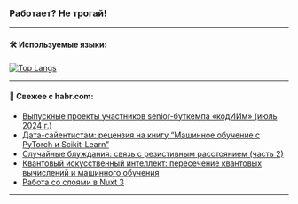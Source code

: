 ### Работает? Не трогай!

---
<!--
#### 🛠️ Technical stack:

![Java](https://img.shields.io/badge/Java-informational?logo=Oracle&style=flat&logoColor=white&color=FF4500)
![Kotlin](https://img.shields.io/badge/Kotlin-informational?logo=Kotlin&style=flat&logoColor=white&color=774D97)
![TS](https://img.shields.io/badge/TypeScript-informational?logo=typeScript&style=flat&logoColor=black&color=017acc)
![Python](https://img.shields.io/badge/Python-informational?logo=Python&style=flat&logoColor=black&color=ffdd54) <br>
![Spring](https://img.shields.io/badge/Spring-informational?logo=Spring&style=flat&logoColor=white&color=6DB33F) 
![SpringBoot](https://img.shields.io/badge/SpringBoot-informational?logo=SpringBoot&style=flat&logoColor=white&color=6DB33F)
![Nest](https://img.shields.io/badge/NestJS-informational?logo=NestJS&style=flat&logoColor=white&color=E0234E) 
![NodeJS](https://img.shields.io/badge/NodeJS-informational?logo=node.js&style=flat&logoColor=white&color=70A760)<br>
![PostgreSQL](https://img.shields.io/badge/PostgreSQL-informational?logo=PostgreSQL&style=flat&logoColor=white&color=DAA520)
![MongoDB](https://img.shields.io/badge/MongoDB-informational?logo=MongoDB&style=flat&logoColor=white&color=870000)
![Apache](https://img.shields.io/badge/Apache-informational?logo=apache&style=flat&logoColor=white&color=f74e28)

___ 
-->

#### 🛠️ Используемые языки:

[![Top Langs](https://github-readme-stats-u2qms2cxw-advtsettinggmailcoms-projects.vercel.app/api/top-langs/?username=zloylis&langs_count=10&hide_title=true&title_color=e6edf3&size_weight=0.5&count_weight=0.5&layout=compact&hide_progress=true&hide_border=true&theme=dracula)](https://github.com/zloylis)

<!---


####  :octocat:&nbsp;&nbsp; Статистика:

![GitHub stats](https://github-readme-stats-u2qms2cxw-advtsettinggmailcoms-projects.vercel.app/api?username=zloylis&show_icons=true&hide_border=true&theme=dracula&title_color=e6edf3&include_all_commits=true&count_private=true&hide_rank=false&hide_title=true&rank_icon=github)
-->
---

#### 💬 Свежее с habr.com:

<!-- BLOG-POST-LIST:START -->
- [Выпускные проекты участников senior-буткемпа «кодИИм» &lpar;июль 2024 г.&rpar;](https://habr.com/ru/articles/831002/?utm_source=habrahabr&utm_medium=rss&utm_campaign=831002)
- [Дата-сайентистам: рецензия на книгу “Машинное обучение с PyTorch и Scikit-Learn”](https://habr.com/ru/companies/ssp-soft/articles/830004/?utm_source=habrahabr&utm_medium=rss&utm_campaign=830004)
- [Случайные блуждания: связь с резистивным расстоянием &lpar;часть 2&rpar;](https://habr.com/ru/articles/830594/?utm_source=habrahabr&utm_medium=rss&utm_campaign=830594)
- [Квантовый искусственный интеллект: пересечение квантовых вычислений и машинного обучения](https://habr.com/ru/articles/830976/?utm_source=habrahabr&utm_medium=rss&utm_campaign=830976)
- [Работа со слоями в Nuxt 3](https://habr.com/ru/articles/830968/?utm_source=habrahabr&utm_medium=rss&utm_campaign=830968)
<!-- BLOG-POST-LIST:END -->

---
